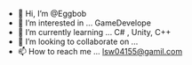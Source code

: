 - 👋 Hi, I’m @Eggbob
- 👀 I’m interested in ... GameDevelope
- 🌱 I’m currently learning ... C# , Unity, C++
- 💞️ I’m looking to collaborate on ...
- 📫 How to reach me ... lsw04155@gamil.com

<!---
Eggbob/Eggbob is a ✨ special ✨ repository because its `README.md` (this file) appears on your GitHub profile.
You can click the Preview link to take a look at your changes.
--->
